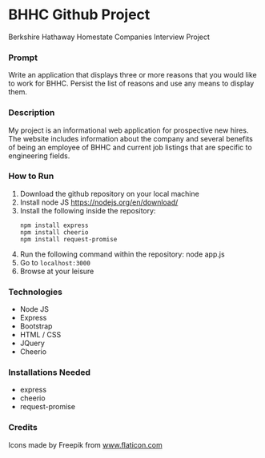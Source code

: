 # BHHC Github Project
Berkshire Hathaway Homestate Companies Interview Project

### Prompt
Write an application that displays three or more reasons that you would like to work for BHHC.  Persist the list of reasons and use any means to display them.


### Description
My project is an informational web application for prospective new hires. The website includes information
about the company and several benefits of being an employee of BHHC and current job listings that are
specific to engineering fields.

### How to Run
1. Download the github repository on your local machine
2. Install node JS https://nodejs.org/en/download/
3. Install the following inside the repository:
    ```
    npm install express
    npm install cheerio
    npm install request-promise
    ```
4. Run the following command within the repository:
    node app.js
5. Go to `localhost:3000`
6. Browse at your leisure

### Technologies
- Node JS
- Express
- Bootstrap
- HTML / CSS
- JQuery
- Cheerio

### Installations Needed
- express
- cheerio
- request-promise

### Credits
Icons made by Freepik from www.flaticon.com
